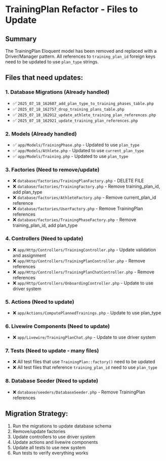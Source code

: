 # TrainingPlan Refactor - Files to Update

## Summary
The TrainingPlan Eloquent model has been removed and replaced with a Driver/Manager pattern. All references to `training_plan_id` foreign keys need to be updated to use `plan_type` strings.

## Files that need updates:

### 1. Database Migrations (Already handled)
- ✅ `2025_07_18_162607_add_plan_type_to_training_phases_table.php`
- ✅ `2025_07_18_162757_drop_training_plans_table.php`
- ✅ `2025_07_18_162912_update_athlete_training_plan_references.php`
- ✅ `2025_07_18_162921_update_training_plan_references.php`

### 2. Models (Already handled)
- ✅ `app/Models/TrainingPhase.php` - Updated to use `plan_type`
- ✅ `app/Models/Athlete.php` - Updated to use `current_plan_type`
- ✅ `app/Models/Training.php` - Updated to use `plan_type`

### 3. Factories (Need to remove/update)
- ❌ `database/factories/TrainingPlanFactory.php` - DELETE FILE
- ❌ `database/factories/TrainingFactory.php` - Remove training_plan_id, add plan_type
- ❌ `database/factories/AthleteFactory.php` - Remove current_plan_id reference
- ❌ `database/factories/UserFactory.php` - Remove TrainingPlan references
- ❌ `database/factories/TrainingPhaseFactory.php` - Remove training_plan_id, add plan_type

### 4. Controllers (Need to update)
- ❌ `app/Http/Controllers/TrainingController.php` - Update validation and assignment
- ❌ `app/Http/Controllers/TrainingPlanController.php` - Remove references
- ❌ `app/Http/Controllers/TrainingPlanChatController.php` - Remove references
- ❌ `app/Http/Controllers/OnboardingController.php` - Update to use driver system

### 5. Actions (Need to update)
- ❌ `app/Actions/ComputePlannedTrainings.php` - Update to use plan_type

### 6. Livewire Components (Need to update)
- ❌ `app/Livewire/TrainingPlanChat.php` - Update to use driver system

### 7. Tests (Need to update - many files)
- ❌ All test files that use `TrainingPlan::factory()` need to be updated
- ❌ All test files that reference `training_plan_id` need to use `plan_type`

### 8. Database Seeder (Need to update)
- ❌ `database/seeders/DatabaseSeeder.php` - Remove TrainingPlan references

## Migration Strategy:
1. Run the migrations to update database schema
2. Remove/update factories
3. Update controllers to use driver system
4. Update actions and livewire components
5. Update all tests to use new system
6. Run tests to verify everything works
